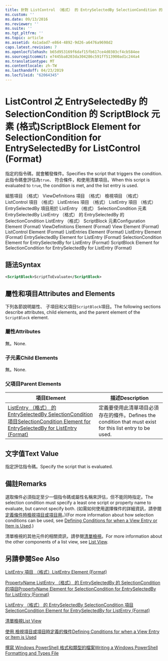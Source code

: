 ```yaml
---
title: 針對 ListControl （格式） 的 EntrySelectedBy SelectionCondition 的指令碼區塊項目 |Microsoft Docs
ms.custom: ''
ms.date: 09/13/2016
ms.reviewer: ''
ms.suite: ''
ms.tgt_pltfrm: ''
ms.topic: article
ms.assetid: 4a1adad7-e864-4892-9d26-a6476a9698d2
caps.latest.revision: 7
ms.openlocfilehash: b65d953169f6daf15fb617ce4d0303cf4cb584ee
ms.sourcegitcommit: e7445ba8203da304286c591ff513900ad1c244a4
ms.translationtype: MT
ms.contentlocale: zh-TW
ms.lasthandoff: 04/23/2019
ms.locfileid: "62064345"
---
```

# <a name="scriptblock-element-for-selectioncondition-for-entryselectedby-for-listcontrol-format"></a><span data-ttu-id="f4819-102">ListControl 之 EntrySelectedBy 的 SelectionCondition 的 ScriptBlock 元素 (格式)</span><span class="sxs-lookup"><span data-stu-id="f4819-102">ScriptBlock Element for SelectionCondition for EntrySelectedBy for ListControl (Format)</span></span>

<span data-ttu-id="f4819-103">指定的指令碼，就會觸發條件。</span><span class="sxs-lookup"><span data-stu-id="f4819-103">Specifies the script that triggers the condition.</span></span> <span data-ttu-id="f4819-104">此指令碼會評估為`true`、 符合條件，和使用清單項目。</span><span class="sxs-lookup"><span data-stu-id="f4819-104">When this script is evaluated to `true`, the condition is met, and the list entry is used.</span></span>

<span data-ttu-id="f4819-105">組態項目 （格式） ViewDefinitions 項目 （格式） 檢視項目 （格式） ListControl 項目 （格式） ListEntries 項目 （格式） ListEntry 項目 （格式） EntrySelectedBy 項目用於 ListEntry （格式） SelectionCondition 元素EntrySelectedBy ListEntry （格式） 的 EntrySelectedBy 的 SelectionCondition ListEntry （格式） ScriptBlock 元素</span><span class="sxs-lookup"><span data-stu-id="f4819-105">Configuration Element (Format) ViewDefinitions Element (Format) View Element (Format) ListControl Element (Format) ListEntries Element (Format) ListEntry Element (Format) EntrySelectedBy Element for ListEntry (Format) SelectionCondition Element for EntrySelectedBy for ListEntry (Format) ScriptBlock Element for SelectionCondition for EntrySelectedBy for ListEntry (Format)</span></span>

## <a name="syntax"></a><span data-ttu-id="f4819-106">語法</span><span class="sxs-lookup"><span data-stu-id="f4819-106">Syntax</span></span>

```xml
<ScriptBlock>ScriptToEvaluate</ScriptBlock>
```

## <a name="attributes-and-elements"></a><span data-ttu-id="f4819-107">屬性和項目</span><span class="sxs-lookup"><span data-stu-id="f4819-107">Attributes and Elements</span></span>

<span data-ttu-id="f4819-108">下列各節說明屬性、 子項目和父項目`ScriptBlock`項目。</span><span class="sxs-lookup"><span data-stu-id="f4819-108">The following sections describe attributes, child elements, and the parent element of the `ScriptBlock` element.</span></span>

### <a name="attributes"></a><span data-ttu-id="f4819-109">屬性</span><span class="sxs-lookup"><span data-stu-id="f4819-109">Attributes</span></span>

<span data-ttu-id="f4819-110">無。</span><span class="sxs-lookup"><span data-stu-id="f4819-110">None.</span></span>

### <a name="child-elements"></a><span data-ttu-id="f4819-111">子元素</span><span class="sxs-lookup"><span data-stu-id="f4819-111">Child Elements</span></span>

<span data-ttu-id="f4819-112">無。</span><span class="sxs-lookup"><span data-stu-id="f4819-112">None.</span></span>

### <a name="parent-elements"></a><span data-ttu-id="f4819-113">父項目</span><span class="sxs-lookup"><span data-stu-id="f4819-113">Parent Elements</span></span>

|<span data-ttu-id="f4819-114">項目</span><span class="sxs-lookup"><span data-stu-id="f4819-114">Element</span></span>|<span data-ttu-id="f4819-115">描述</span><span class="sxs-lookup"><span data-stu-id="f4819-115">Description</span></span>|
|-------------|-----------------|
|[<span data-ttu-id="f4819-116">ListEntry （格式） 的 EntrySelectedBy SelectionCondition 項目</span><span class="sxs-lookup"><span data-stu-id="f4819-116">SelectionCondition Element for EntrySelectedBy for ListEntry (Format)</span></span>](./selectioncondition-element-for-entryselectedby-for-listcontrol-format.md)|<span data-ttu-id="f4819-117">定義要使用此清單項目必須存在的條件。</span><span class="sxs-lookup"><span data-stu-id="f4819-117">Defines the condition that must exist for this list entry to be used.</span></span>|

## <a name="text-value"></a><span data-ttu-id="f4819-118">文字值</span><span class="sxs-lookup"><span data-stu-id="f4819-118">Text Value</span></span>

<span data-ttu-id="f4819-119">指定評估指令碼。</span><span class="sxs-lookup"><span data-stu-id="f4819-119">Specify the script that is evaluated.</span></span>

## <a name="remarks"></a><span data-ttu-id="f4819-120">備註</span><span class="sxs-lookup"><span data-stu-id="f4819-120">Remarks</span></span>

<span data-ttu-id="f4819-121">選取條件必須指定至少一個指令碼或屬性名稱來評估，但不能同時指定。</span><span class="sxs-lookup"><span data-stu-id="f4819-121">The selection condition must specify a least one script or property name to evaluate, but cannot specify both.</span></span> <span data-ttu-id="f4819-122">(如需如何使用選擇條件的詳細資訊，請參閱[定義條件時檢視項目或項目用](./defining-conditions-for-displaying-data.md)。)</span><span class="sxs-lookup"><span data-stu-id="f4819-122">(For more information about how selection conditions can be used, see [Defining Conditions for when a View Entry or Item is Used](./defining-conditions-for-displaying-data.md).)</span></span>

<span data-ttu-id="f4819-123">清單檢視的其他元件的相關資訊，請參閱[清單檢視](./creating-a-list-view.md)。</span><span class="sxs-lookup"><span data-stu-id="f4819-123">For more information about the other components of a list view, see [List View](./creating-a-list-view.md).</span></span>

## <a name="see-also"></a><span data-ttu-id="f4819-124">另請參閱</span><span class="sxs-lookup"><span data-stu-id="f4819-124">See Also</span></span>

[<span data-ttu-id="f4819-125">ListEntry 項目 （格式）</span><span class="sxs-lookup"><span data-stu-id="f4819-125">ListEntry Element (Format)</span></span>](./listentry-element-for-listcontrol-format.md)

[<span data-ttu-id="f4819-126">PropertyName ListEntry （格式） 的 EntrySelectedBy 的 SelectionCondition 的項目</span><span class="sxs-lookup"><span data-stu-id="f4819-126">PropertyName Element for SelectionCondition for EntrySelectedBy for ListEntry (Format)</span></span>](./propertyname-element-for-selectioncondition-for-entryselectedby-for-listcontrol-format.md)

[<span data-ttu-id="f4819-127">ListEntry （格式） 的 EntrySelectedBy SelectionCondition 項目</span><span class="sxs-lookup"><span data-stu-id="f4819-127">SelectionCondition Element for EntrySelectedBy for ListEntry (Format)</span></span>](./selectioncondition-element-for-entryselectedby-for-listcontrol-format.md)

[<span data-ttu-id="f4819-128">清單檢視</span><span class="sxs-lookup"><span data-stu-id="f4819-128">List View</span></span>](./creating-a-list-view.md)

[<span data-ttu-id="f4819-129">使用 檢視項目或項目時定義的條件</span><span class="sxs-lookup"><span data-stu-id="f4819-129">Defining Conditions for when a View Entry or Item is Used</span></span>](./defining-conditions-for-displaying-data.md)

[<span data-ttu-id="f4819-130">撰寫 Windows PowerShell 格式和類型的檔案</span><span class="sxs-lookup"><span data-stu-id="f4819-130">Writing a Windows PowerShell Formatting and Types File</span></span>](./writing-a-powershell-formatting-file.md)
